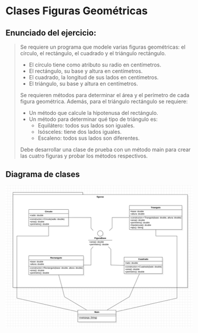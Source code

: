# Clases Figuras Geométricas

## Enunciado del ejercicio:
> Se requiere un programa que modele varias figuras geométricas: el círculo,
> el rectángulo, el cuadrado y el triángulo rectángulo.
> * El círculo tiene como atributo su radio en centímetros.
> * El rectángulo, su base y altura en centímetros.
> * El cuadrado, la longitud de sus lados en centímetros.
> * El triángulo, su base y altura en centímetros.
>
> Se requieren métodos para determinar el área y el perímetro de cada
> figura geométrica. Además, para el triángulo rectángulo se requiere:
> * Un método que calcule la hipotenusa del rectángulo.
> * Un método para determinar qué tipo de triángulo es:
>   * Equilátero: todos sus lados son iguales.
>   * Isósceles: tiene dos lados iguales.
>   * Escaleno: todos sus lados son diferentes.
>
> Debe desarrollar una clase de prueba con un método main para
> crear las cuatro figuras y probar los métodos respectivos.

## Diagrama de clases
![Clases de figuras geométricas](./DiagramaClases.png)
